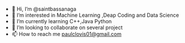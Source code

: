 - 👋 Hi, I’m @saintbassanaga
- 👀 I’m interested in Machine Learning ,Deap Coding and Data Science
- 🌱 I’m currently learning C++,Java Python
- 💞️ I’m looking to collaborate on several project
- 📫 How to reach me paulclovis01@gmail.com

<!---
stpaul237/stpaul237 is a ✨ special ✨ repository because its `README.md` (this file) appears on your GitHub profile.
You can click the Preview link to take a look at your changes.
--->
